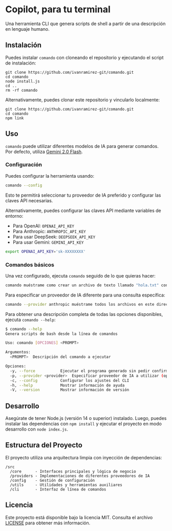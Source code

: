 # Copilot, para tu terminal

Una herramienta CLI que genera scripts de shell a partir de una descripción en lenguaje humano.

## Instalación

Puedes instalar `comando` con cloneando el repositorio y ejecutando el script de instalación:

```
git clone https://github.com/ivanramirez-git/comando.git
cd comando
node install.js
cd ..
rm -rf comando
```

Alternativamente, puedes clonar este repositorio y vincularlo localmente:

```
git clone https://github.com/ivanramirez-git/comando.git
cd comando
npm link
```

## Uso

`comando` puede utilizar diferentes modelos de IA para generar comandos. Por defecto, utiliza [Gemini 2.0 Flash](https://gemini.google.com/).

### Configuración

Puedes configurar la herramienta usando:

```bash
comando --config
```

Esto te permitirá seleccionar tu proveedor de IA preferido y configurar las claves API necesarias.

Alternativamente, puedes configurar las claves API mediante variables de entorno:

- Para OpenAI: `OPENAI_API_KEY`
- Para Anthropic: `ANTHROPIC_API_KEY`
- Para usar DeepSeek: `DEEPSEEK_API_KEY`
- Para usar Gemini: `GEMINI_API_KEY`

```bash
export OPENAI_API_KEY='sk-XXXXXXXX'
```

### Comandos básicos

Una vez configurado, ejecuta `comando` seguido de lo que quieras hacer:

```bash
comando muéstrame como crear un archivo de texto llamado "hola.txt" con el texto "Hola mundo"
```

Para especificar un proveedor de IA diferente para una consulta específica:

```bash
comando --provider anthropic muéstrame todos los archivos en este directorio
```

Para obtener una descripción completa de todas las opciones disponibles, ejecuta `comando --help`:

```sh
$ comando --help
Genera scripts de bash desde la línea de comandos

Uso: comando [OPCIONES] <PROMPT>

Argumentos:
  <PROMPT>  Descripción del comando a ejecutar

Opciones:
  -y, --force           Ejecutar el programa generado sin pedir confirmación
  -p, --provider <provider>  Especificar proveedor de IA a utilizar (openai, anthropic, deepseek, gemini)
  -c, --config          Configurar los ajustes del CLI
  -h, --help            Mostrar información de ayuda
  -V, --version         Mostrar información de versión
```

## Desarrollo

Asegúrate de tener Node.js (versión 14 o superior) instalado. Luego, puedes instalar las dependencias con `npm install` y ejecutar el proyecto en modo desarrollo con `node index.js`.

## Estructura del Proyecto

El proyecto utiliza una arquitectura limpia con inyección de dependencias:

```
/src
  /core      - Interfaces principales y lógica de negocio
  /providers - Implementaciones de diferentes proveedores de IA
  /config    - Gestión de configuración
  /utils     - Utilidades y herramientas auxiliares
  /cli       - Interfaz de línea de comandos
```

## Licencia

Este proyecto está disponible bajo la licencia MIT. Consulta el archivo [LICENSE](LICENSE) para obtener más información.
